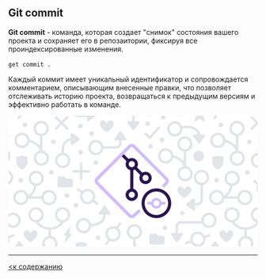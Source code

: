 ## Git commit

**Git commit** - команда, которая создает "снимок" состояния вашего проекта и сохраняет его в репозаитории, фиксируя все проиндексированные изменения.

```bash=
get commit .
```

Каждый коммит имеет уникальный идентификатор и сопровождается комментарием, описывающим внесенные правки, что позволяет отслеживать историю проекта, возвращаться к предыдущим версиям и эффективно работать в команде.


![](./assets1/IMG_3600.PNG)

---

[<к содержанию](readme.md)